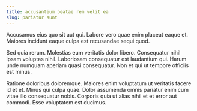 ```yaml
---
title: accusantium beatae rem velit ea
slug: pariatur sunt
---
```


Accusamus eius quo sit aut qui. Labore vero quae enim placeat eaque et. Maiores incidunt eaque culpa est recusandae sequi quod.

Sed quia rerum. Molestias eum veritatis dolor libero. Consequatur nihil ipsam voluptas nihil. Laboriosam consequatur est laudantium qui. Harum unde numquam aperiam quasi consequatur. Non et qui ut tempore officiis est minus.

Ratione doloribus doloremque. Maiores enim voluptatum ut veritatis facere id et et. Minus qui culpa quae. Dolor assumenda omnis pariatur enim cum vitae illo consequatur nobis. Corporis quia ut alias nihil et et error aut commodi. Esse voluptatem est ducimus.
